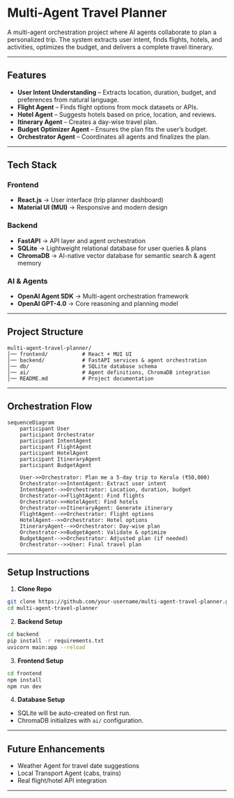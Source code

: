 # Multi-Agent Travel Planner  

A multi-agent orchestration project where AI agents collaborate to plan a personalized trip. The system extracts user intent, finds flights, hotels, and activities, optimizes the budget, and delivers a complete travel itinerary.  

---

## Features  
- **User Intent Understanding** – Extracts location, duration, budget, and preferences from natural language.  
- **Flight Agent** – Finds flight options from mock datasets or APIs.  
- **Hotel Agent** – Suggests hotels based on price, location, and reviews.  
- **Itinerary Agent** – Creates a day-wise travel plan.  
- **Budget Optimizer Agent** – Ensures the plan fits the user’s budget.  
- **Orchestrator Agent** – Coordinates all agents and finalizes the plan.  

---

## Tech Stack  

### Frontend  
- **React.js** → User interface (trip planner dashboard)  
- **Material UI (MUI)** → Responsive and modern design  

### Backend  
- **FastAPI** → API layer and agent orchestration  
- **SQLite** → Lightweight relational database for user queries & plans  
- **ChromaDB** → AI-native vector database for semantic search & agent memory  

### AI & Agents  
- **OpenAI Agent SDK** → Multi-agent orchestration framework  
- **OpenAI GPT-4.0** → Core reasoning and planning model  

---

## Project Structure  
```
multi-agent-travel-planner/
│── frontend/           # React + MUI UI
│── backend/            # FastAPI services & agent orchestration
│── db/                 # SQLite database schema
│── ai/                 # Agent definitions, ChromaDB integration
│── README.md           # Project documentation
```

---

## Orchestration Flow  

```mermaid
sequenceDiagram
    participant User
    participant Orchestrator
    participant IntentAgent
    participant FlightAgent
    participant HotelAgent
    participant ItineraryAgent
    participant BudgetAgent

    User->>Orchestrator: Plan me a 5-day trip to Kerala (₹50,000)
    Orchestrator->>IntentAgent: Extract user intent
    IntentAgent-->>Orchestrator: Location, duration, budget
    Orchestrator->>FlightAgent: Find flights
    Orchestrator->>HotelAgent: Find hotels
    Orchestrator->>ItineraryAgent: Generate itinerary
    FlightAgent-->>Orchestrator: Flight options
    HotelAgent-->>Orchestrator: Hotel options
    ItineraryAgent-->>Orchestrator: Day-wise plan
    Orchestrator->>BudgetAgent: Validate & optimize
    BudgetAgent-->>Orchestrator: Adjusted plan (if needed)
    Orchestrator-->>User: Final travel plan
```

---

## Setup Instructions  

1. **Clone Repo**  
```bash
git clone https://github.com/your-username/multi-agent-travel-planner.git
cd multi-agent-travel-planner
```

2. **Backend Setup**  
```bash
cd backend
pip install -r requirements.txt
uvicorn main:app --reload
```

3. **Frontend Setup**  
```bash
cd frontend
npm install
npm run dev
```

4. **Database Setup**  
- SQLite will be auto-created on first run.  
- ChromaDB initializes with `ai/` configuration.  

---

## Future Enhancements  
- Weather Agent for travel date suggestions  
- Local Transport Agent (cabs, trains)  
- Real flight/hotel API integration  

---
